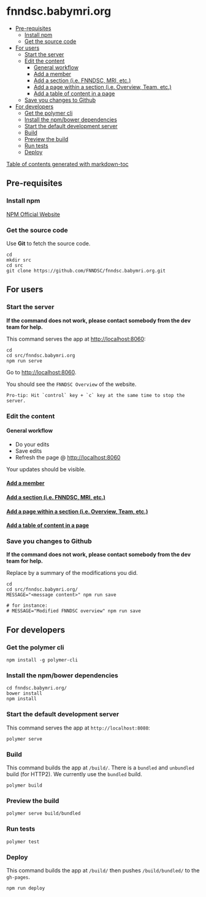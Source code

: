 # fnndsc.babymri.org

- [Pre-requisites](#pre-requisites)
  - [Install npm](#install-npm)
  - [Get the source code](#get-the-source-code)
- [For users](#for-users)
  - [Start the server](#start-the-server)
  - [Edit the content](#edit-the-content)
    - [General workflow](#general-workflow)
    - [Add a member](#add-a-member)
    - [Add a section (i.e. FNNDSC, MRI, etc.)](#add-a-section--ie-fnndsc--mri--etc-)
    - [Add a page within a section (i.e. Overview, Team, etc.)](#add-a-page-within-a-section--ie-overview--team--etc-)
    - [Add a table of content in a page](#add-a-table-of-content-in-a-page)
  - [Save you changes to Github](#save-you-changes-to-github)
- [For developers](#for-developers)
  - [Get the polymer cli](#get-the-polymer-cli)
  - [Install the npm/bower dependencies](#install-the-npm-bower-dependencies)
  - [Start the default development server](#start-the-default-development-server)
  - [Build](#build)
  - [Preview the build](#preview-the-build)
  - [Run tests](#run-tests)
  - [Deploy](#deploy)

[Table of contents generated with markdown-toc]('http://ecotrust-canada.github.io/markdown-toc/')


## Pre-requisites

### Install npm

[NPM Official Website]('https://nodejs.org/en/download/')

### Get the source code

Use **Git** to fetch the source code.

    cd
    mkdir src
    cd src
    git clone https://github.com/FNNDSC/fnndsc.babymri.org.git

## For users

### Start the server

**If the command does not work, please contact somebody from the dev team for help.**

This command serves the app at [http://localhost:8060]('http://localhost:8060'):

    cd
    cd src/fnndsc.babymri.org
    npm run serve

Go to [http://localhost:8060]('http://localhost:8060').

You should see the `FNNDSC Overview` of the website.

    Pro-tip: Hit `control` key + `c` key at the same time to stop the server.

### Edit the content

#### General workflow

- Do your edits
- Save edits
- Refresh the page @ [http://localhost:8060]('http://localhost:8060')

Your updates should be visible.

#### [Add a member](https://github.com/FNNDSC/fnndsc.babymri.org/wiki/add-member)

#### [Add a section (i.e. FNNDSC, MRI, etc.)](https://github.com/FNNDSC/fnndsc.babymri.org/wiki/add-section)

#### [Add a page within a section (i.e. Overview, Team, etc.)](https://github.com/FNNDSC/fnndsc.babymri.org/wiki/add-page)

#### [Add a table of content in a page]()

### Save you changes to Github

**If the command does not work, please contact somebody from the dev team for help.**

Replace **<message content>** by a summary of the modifications you did.

    cd
    cd src/fnndsc.babymri.org/
    MESSAGE="<message content>" npm run save

    # for instance:
    # MESSAGE="Modified FNNDSC overview" npm run save

## For developers

### Get the polymer cli

    npm install -g polymer-cli

### Install the npm/bower dependencies

    cd fnndsc.babymri.org/
    bower install
    npm install

### Start the default development server

This command serves the app at `http://localhost:8080`:

    polymer serve

### Build

This command builds the app at `/build/`. There is a `bundled` and `unbundled` build (for HTTP2). We currently use the `bundled` build.

    polymer build

### Preview the build

    polymer serve build/bundled

### Run tests

    polymer test

### Deploy

This command builds the app at `/build/` then pushes `/build/bundled/` to the `gh-pages`.

    npm run deploy
